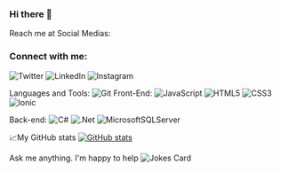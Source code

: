 ### Hi there 👋

Reach me at Social Medias: <h3 align="left">Connect with me:</h3>
![Twitter](https://img.shields.io/badge/Twitter-%231DA1F2.svg?style=for-the-badge&logo=Twitter&logoColor=white)
![LinkedIn](https://img.shields.io/badge/linkedin-%230077B5.svg?style=for-the-badge&logo=linkedin&logoColor=white)
![Instagram](https://img.shields.io/badge/Instagram-%23E4405F.svg?style=for-the-badge&logo=Instagram&logoColor=white)

Languages and Tools:
![Git](https://img.shields.io/badge/git-%23F05033.svg?style=for-the-badge&logo=git&logoColor=white)
Front-End:
           ![JavaScript](https://img.shields.io/badge/javascript-%23323330.svg?style=for-the-badge&logo=javascript&logoColor=%23F7DF1E)
           ![HTML5](https://img.shields.io/badge/html5-%23E34F26.svg?style=for-the-badge&logo=html5&logoColor=white)
           ![CSS3](https://img.shields.io/badge/css3-%231572B6.svg?style=for-the-badge&logo=css3&logoColor=white)
          	![Ionic](https://img.shields.io/badge/Ionic-%233880FF.svg?style=for-the-badge&logo=Ionic&logoColor=white)

Back-end:
           ![C#](https://img.shields.io/badge/c%23-%23239120.svg?style=for-the-badge&logo=c-sharp&logoColor=white)
           ![.Net](https://img.shields.io/badge/.NET-5C2D91?style=for-the-badge&logo=.net&logoColor=white)
           ![MicrosoftSQLServer](https://img.shields.io/badge/Microsoft%20SQL%20Sever-CC2927?style=for-the-badge&logo=microsoft%20sql%20server&logoColor=white)

📈My GitHub stats
[![GitHub stats](https://github-readme-stats.vercel.app/api?username=Cypher-937)](https://github.com/anuraghazra/github-readme-stats)


Ask me anything. I'm happy to help
<img src="https://readme-jokes.vercel.app/api" alt="Jokes Card" />
